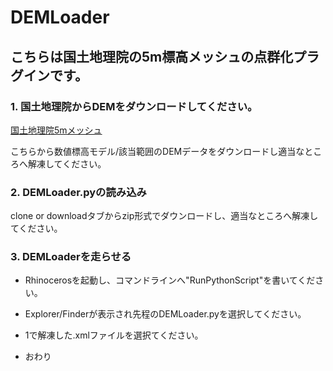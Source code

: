 # DEMLoader
## こちらは国土地理院の5m標高メッシュの点群化プラグインです。  

### 1. 国土地理院からDEMをダウンロードしてください。
[国土地理院5mメッシュ](https://fgd.gsi.go.jp/download/menu.php)  

こちらから数値標高モデル/該当範囲のDEMデータをダウンロードし適当なところへ解凍してください。  

### 2. DEMLoader.pyの読み込み

clone or downloadタブからzip形式でダウンロードし、適当なところへ解凍してください。

### 3. DEMLoaderを走らせる  

- Rhinocerosを起動し、コマンドラインへ"RunPythonScript"を書いてください。  
- Explorer/Finderが表示され先程のDEMLoader.pyを選択してください。
- 1で解凍した.xmlファイルを選択てください。  

- おわり

